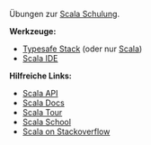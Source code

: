 Übungen zur [Scala Schulung](https://www.learnscala.de).

**Werkzeuge:**

* [Typesafe Stack](http://www.typesafe.com/stack/download) (oder nur [Scala](http://www.scala-lang.org/downloads))
* [Scala IDE](http://scala-ide.org/)


**Hilfreiche Links:**

* [Scala API](http://www.scala-lang.org/api/current/index.html)
* [Scala Docs](http://docs.scala-lang.org)
* [Scala Tour](http://www.scala-lang.org/node/104)
* [Scala School](http://twitter.github.com/scala_school/index.html)
* [Scala on Stackoverflow](http://stackoverflow.com/tags/scala/info)